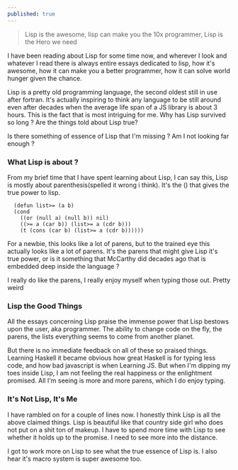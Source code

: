 ```yaml
---
published: true
---
```

> Lisp is the awesome, lisp can make you the 10x programmer, Lisp is the Hero we need

I have been reading about Lisp for some time now, and wherever I look and whatever I read there is always entire essays dedicated to lisp, how it's awesome, how it can make you a better programmer, how it can solve world hunger given the chance.

Lisp is a pretty old programming language, the second oldest still in use after fortran. It's actually inspiring to think any language to be still around even after decades when the average life span of  a JS library is about 3 hours. This is the fact that is most intriguing for me. Why has Lisp survived so long ? Are the things told about Lisp true?

Is there something of essence of Lisp that I'm missing ? Am I not looking far enough ? 

### What Lisp is about ?
From my brief time that I have spent learning about Lisp, I can say this, Lisp is mostly about parenthesis(spelled it wrong i think). It's the () that gives the true power to lisp. 

```
  (defun list>= (a b)
  (cond
    ((or (null a) (null b)) nil)
    ((>= a (car b)) (list>= a (cdr b)))
    (t (cons (car b) (list>= a (cdr b))))))
```

For a newbie, this looks like a lot of parens, but to the trained eye this actually looks like a lot of parens. It's the parens that might give Lisp it's true power, or is it something that McCarthy did decades ago that is embedded deep inside the language ?

I really do like the parens, I really enjoy myself when typing those out. Pretty weird

### Lisp the Good Things
All the essays concerning Lisp praise the immense power that Lisp bestows upon the user, aka programmer. The ability to change code on the fly, the parens, the lists everything seems to come from another planet. 

But there is no immediate feedback on all of these so praised things. Learning Haskell it became obvious how great  Haskell is for typing less code, and how bad javascript is when Learning JS. But when I'm dipping my toes inside Lisp, I am not feeling the real happiness or the enlightment promised. All I'm seeing is more and more parens, which I do enjoy typing.

### It's Not Lisp, It's Me
I have rambled on for a couple of lines now. I honestly think Lisp is all the above claimed things. Lisp is beautiful like that country side girl who does not put on a shit ton of makeup. I have to spend more time with Lisp to see whether it holds up to the promise. I need to see more into the distance.

I got to work more on Lisp to see what the true essence of Lisp is. I also hear it's macro system is super awesome too.
